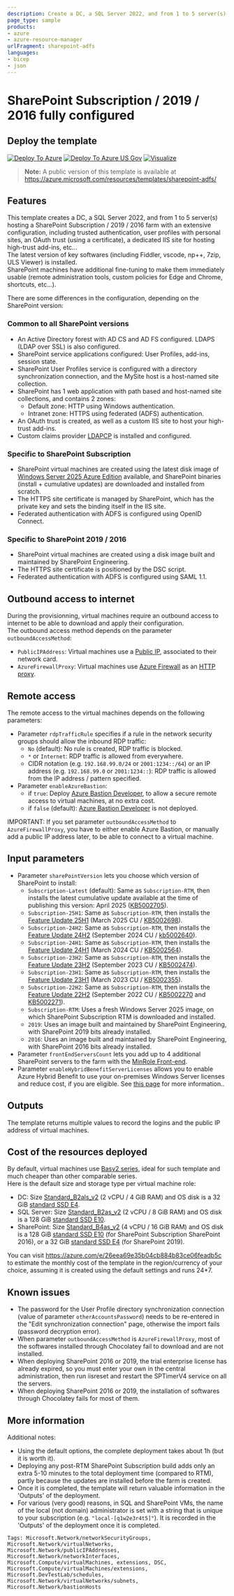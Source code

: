 ```yaml
---
description: Create a DC, a SQL Server 2022, and from 1 to 5 server(s) hosting a SharePoint Subscription / 2019 / 2016 farm with an extensive configuration, including trusted authentication, user profiles with personal sites, an OAuth trust (using a certificate), a dedicated IIS site for hosting high-trust add-ins, etc... The latest version of key softwares (including Fiddler, vscode, np++, 7zip, ULS Viewer) is installed. SharePoint machines have additional fine-tuning to make them immediately usable (remote administration tools, custom policies for Edge and Chrome, shortcuts, etc...).
page_type: sample
products:
- azure
- azure-resource-manager
urlFragment: sharepoint-adfs
languages:
- bicep
- json
---
```

# SharePoint Subscription / 2019 / 2016 fully configured

## Deploy the template

[![Deploy To Azure](https://raw.githubusercontent.com/Azure/azure-quickstart-templates/master/1-CONTRIBUTION-GUIDE/images/deploytoazure.svg?sanitize=true)](https://portal.azure.com/#create/Microsoft.Template/uri/https%3A%2F%2Fraw.githubusercontent.com%2FYvand%2FAzureRM-Templates%2Frefs%2Fheads%2Fmaster%2FAzure%2520Resource%2520Manager%2FSharePoint-ADFS%2Fazuredeploy.json)
[![Deploy To Azure US Gov](https://raw.githubusercontent.com/Azure/azure-quickstart-templates/master/1-CONTRIBUTION-GUIDE/images/deploytoazuregov.svg?sanitize=true)](https://portal.azure.us/#create/Microsoft.Template/uri/https%3A%2F%2Fraw.githubusercontent.com%2FYvand%2FAzureRM-Templates%2Frefs%2Fheads%2Fmaster%2FAzure%2520Resource%2520Manager%2FSharePoint-ADFS%2Fazuredeploy.json)
[![Visualize](https://raw.githubusercontent.com/Azure/azure-quickstart-templates/master/1-CONTRIBUTION-GUIDE/images/visualizebutton.svg?sanitize=true)](http://armviz.io/#/?load=https%3A%2F%2Fraw.githubusercontent.com%2FYvand%2FAzureRM-Templates%2Frefs%2Fheads%2Fmaster%2FAzure%2520Resource%2520Manager%2FSharePoint-ADFS%2Fazuredeploy.json)

> **Note:** A public version of this template is available at <https://azure.microsoft.com/resources/templates/sharepoint-adfs/>

## Features

This template creates a DC, a SQL Server 2022, and from 1 to 5 server(s) hosting a SharePoint Subscription / 2019 / 2016 farm with an extensive configuration, including trusted authentication, user profiles with personal sites, an OAuth trust (using a certificate), a dedicated IIS site for hosting high-trust add-ins, etc...  
The latest version of key softwares (including Fiddler, vscode, np++, 7zip, ULS Viewer) is installed.  
SharePoint machines have additional fine-tuning to make them immediately usable (remote administration tools, custom policies for Edge and Chrome, shortcuts, etc...).

There are some differences in the configuration, depending on the SharePoint version:

### Common to all SharePoint versions

- An Active Directory forest with AD CS and AD FS configured. LDAPS (LDAP over SSL) is also configured.
- SharePoint service applications configured: User Profiles, add-ins, session state.
- SharePoint User Profiles service is configured with a directory synchronization connection, and the MySite host is a host-named site collection.
- SharePoint has 1 web application with path based and host-named site collections, and contains 2 zones:
  - Default zone: HTTP using Windows authentication.
  - Intranet zone: HTTPS using federated (ADFS) authentication.
- An OAuth trust is created, as well as a custom IIS site to host your high-trust add-ins.
- Custom claims provider [LDAPCP](https://www.ldapcp.com/) is installed and configured.

### Specific to SharePoint Subscription

- SharePoint virtual machines are created using the latest disk image of [Windows Server 2025 Azure Edition](https://learn.microsoft.com/windows-server/get-started/editions-comparison?pivots=windows-server-2025) available, and SharePoint binaries (install + cumulative updates) are downloaded and installed from scratch.
- The HTTPS site certificate is managed by SharePoint, which has the private key and sets the binding itself in the IIS site.
- Federated authentication with ADFS is configured using OpenID Connect.

### Specific to SharePoint 2019 / 2016

- SharePoint virtual machines are created using a disk image built and maintained by SharePoint Engineering.
- The HTTPS site certificate is positioned by the DSC script.
- Federated authentication with ADFS is configured using SAML 1.1.

## Outbound access to internet

During the provisionning, virtual machines require an outbound access to internet to be able to download and apply their configuration.  
The outbound access method depends on the parameter `outboundAccessMethod`:
- `PublicIPAddress`: Virtual machines use a [Public IP](https://learn.microsoft.com/en-us/azure/virtual-network/ip-services/virtual-network-public-ip-address), associated to their network card.
- `AzureFirewallProxy`: Virtual machines use [Azure Firewall](https://azure.microsoft.com/en-us/products/azure-firewall/) as an [HTTP proxy](https://learn.microsoft.com/en-us/azure/firewall/explicit-proxy).

## Remote access

The remote access to the virtual machines depends on the following parameters:

- Parameter `rdpTrafficRule` specifies if a rule in the network security groups should allow the inbound RDP traffic:
    - `No` (default): No rule is created, RDP traffic is blocked.
    - `*` or `Internet`: RDP traffic is allowed from everywhere.
    - CIDR notation (e.g. `192.168.99.0/24` or `2001:1234::/64`) or an IP address (e.g. `192.168.99.0` or `2001:1234::`): RDP traffic is allowed from the IP address / pattern specified.
- Parameter `enableAzureBastion`:
  - if `true`: Deploy [Azure Bastion Developer](https://learn.microsoft.com/azure/bastion/quickstart-developer), to allow a secure remote access to virtual machines, at no extra cost.
  - if `false` (default): [Azure Bastion Developer](https://learn.microsoft.com/azure/bastion/quickstart-developer) is not deployed.

IMPORTANT: If you set parameter `outboundAccessMethod` to `AzureFirewallProxy`, you have to either enable Azure Bastion, or manually add a public IP address later, to be able to connect to a virtual machine.

## Input parameters

- Parameter `sharePointVersion` lets you choose which version of SharePoint to install:
  - `Subscription-Latest` (default): Same as `Subscription-RTM`, then installs the latest cumulative update available at the time of publishing this version: April 2025 ([KB5002705](https://support.microsoft.com/help/5002705)).
  - `Subscription-25H1`: Same as `Subscription-RTM`, then installs the [Feature Update 25H1](https://learn.microsoft.com/en-us/sharepoint/what-s-new/new-and-improved-features-in-sharepoint-server-subscription-edition-25h1-release) (March 2025 CU / [KB5002698](https://support.microsoft.com/help/5002698)).
  - `Subscription-24H2`: Same as `Subscription-RTM`, then installs the [Feature Update 24H2](https://learn.microsoft.com/en-us/sharepoint/what-s-new/new-and-improved-features-in-sharepoint-server-subscription-edition-24h2-release) (September 2024 CU / [kb5002640](https://support.microsoft.com/help/5002640)).
  - `Subscription-24H1`: Same as `Subscription-RTM`, then installs the [Feature Update 24H1](https://learn.microsoft.com/en-us/sharepoint/what-s-new/new-and-improved-features-in-sharepoint-server-subscription-edition-24h1-release) (March 2024 CU / [KB5002564](https://support.microsoft.com/help/5002564)).
  - `Subscription-23H2`: Same as `Subscription-RTM`, then installs the [Feature Update 23H2](https://learn.microsoft.com/en-us/SharePoint/what-s-new/new-and-improved-features-in-sharepoint-server-subscription-edition-23h2-release) (September 2023 CU / [KB5002474](https://support.microsoft.com/help/5002474)).
  - `Subscription-23H1`: Same as `Subscription-RTM`, then installs the [Feature Update 23H1](https://learn.microsoft.com/en-us/sharepoint/what-s-new/new-and-improved-features-in-sharepoint-server-subscription-edition-23h1-release) (March 2023 CU / [KB5002355](https://support.microsoft.com/help/5002355)).
  - `Subscription-22H2`: Same as `Subscription-RTM`, then installs the [Feature Update 22H2](https://learn.microsoft.com/en-us/sharepoint/what-s-new/new-and-improved-features-in-sharepoint-server-subscription-edition-22h2-release) (September 2022 CU / [KB5002270](https://support.microsoft.com/help/5002270) and [KB5002271](https://support.microsoft.com/help/5002271)).
  - `Subscription-RTM`: Uses a fresh Windows Server 2025 image, on which SharePoint Subscription RTM is downloaded and installed.
  - `2019`: Uses an image built and maintained by SharePoint Engineering, with SharePoint 2019 bits already installed.
  - `2016`: Uses an image built and maintained by SharePoint Engineering, with SharePoint 2016 bits already installed.
- Parameter `frontEndServersCount` lets you add up to 4 additional SharePoint servers to the farm with the [MinRole Front-end](https://learn.microsoft.com/en-us/sharepoint/install/planning-for-a-minrole-server-deployment-in-sharepoint-server).
- Parameter `enableHybridBenefitServerLicenses` allows you to enable Azure Hybrid Benefit to use your on-premises Windows Server licenses and reduce cost, if you are eligible. See [this page](https://docs.microsoft.com/azure/virtual-machines/windows/hybrid-use-benefit-licensing) for more information..

## Outputs

The template returns multiple values to record the logins and the public IP address of virtual machines.

## Cost of the resources deployed

By default, virtual machines use [Basv2 series](https://learn.microsoft.com/azure/virtual-machines/sizes/general-purpose/basv2-series), ideal for such template and much cheaper than other comparable series.  
Here is the default size and storage type per virtual machine role:

- DC: Size [Standard_B2als_v2](https://learn.microsoft.com/azure/virtual-machines/sizes/general-purpose/basv2-series) (2 vCPU / 4 GiB RAM) and OS disk is a 32 GiB [standard SSD E4](https://learn.microsoft.com/azure/virtual-machines/disks-types#standard-ssds).
- SQL Server: Size [Standard_B2as_v2](https://learn.microsoft.com/azure/virtual-machines/sizes/general-purpose/basv2-series) (2 vCPU / 8 GiB RAM) and OS disk is a 128 GiB [standard SSD E10](https://learn.microsoft.com/azure/virtual-machines/disks-types#standard-ssds).
- SharePoint: Size [Standard_B4as_v2](https://learn.microsoft.com/azure/virtual-machines/sizes/general-purpose/basv2-series) (4 vCPU / 16 GiB RAM) and OS disk is a 128 GiB [standard SSD E10](https://learn.microsoft.com/azure/virtual-machines/disks-types#standard-ssds) (for SharePoint Subscription SharePoint 2016), or a 32 GiB [standard SSD E4](https://learn.microsoft.com/azure/virtual-machines/disks-types#standard-ssds) (for SharePoint 2019).

You can visit <https://azure.com/e/26eea69e35b04cb884b83ce06feadb5c> to estimate the monthly cost of the template in the region/currency of your choice, assuming it is created using the default settings and runs 24*7.

## Known issues

- The password for the User Profile directory synchronization connection (value of parameter `otherAccountsPassword`) needs to be re-entered in the "Edit synchronization connection" page, otherwise the import fails (password decryption error).
- When parameter `outboundAccessMethod` is `AzureFirewallProxy`, most of the softwares installed through Chocolatey fail to download and are not installed.
- When deploying SharePoint 2016 or 2019, the trial enterprise license has already expired, so you must enter your own in the central administration, then run iisreset and restart the SPTimerV4 service on all the servers.
- When deploying SharePoint 2016 or 2019, the installation of softwares through Chocolatey fails for most of them.

## More information

Additional notes:

- Using the default options, the complete deployment takes about 1h (but it is worth it).
- Deploying any post-RTM SharePoint Subscription build adds only an extra 5-10 minutes to the total deployment time (compared to RTM), partly because the updates are installed before the farm is created.
- Once it is completed, the template will return valuable information in the 'Outputs' of the deployment.
- For various (very good) reasons, in SQL and SharePoint VMs, the name of the local (not domain) administrator is set with a string that is unique to your subscription (e.g. `"local-[q1w2e3r4t5]"`). It is recorded in the 'Outputs' of the deployment once it is completed.

`Tags: Microsoft.Network/networkSecurityGroups, Microsoft.Network/virtualNetworks, Microsoft.Network/publicIPAddresses, Microsoft.Network/networkInterfaces, Microsoft.Compute/virtualMachines, extensions, DSC, Microsoft.Compute/virtualMachines/extensions, Microsoft.DevTestLab/schedules, Microsoft.Network/virtualNetworks/subnets, Microsoft.Network/bastionHosts`
